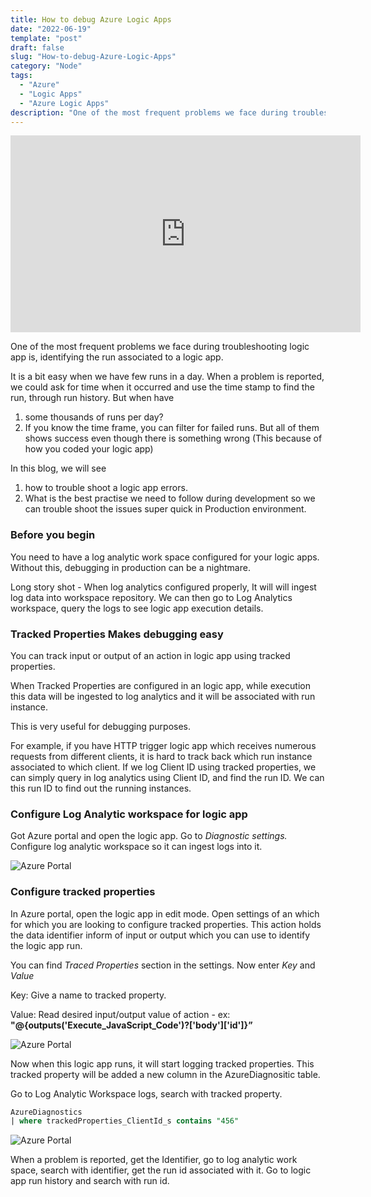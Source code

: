 ```yaml
---
title: How to debug Azure Logic Apps
date: "2022-06-19"
template: "post"
draft: false
slug: "How-to-debug-Azure-Logic-Apps"
category: "Node"
tags:
  - "Azure"
  - "Logic Apps"
  - "Azure Logic Apps"
description: "One of the most frequent problems we face during troubleshooting logic app is,  identifying the run associated to a logic app. It is a bit easy when we have few runs in a day. When a problem is reported, we could ask for time when it occurred and use the time stamp to find the run, through run history."
---
```


<iframe width="560" height="315" src="https://www.youtube.com/embed/1AxS2uUgM-Y" title="YouTube video player" frameborder="0" allow="accelerometer; autoplay; clipboard-write; encrypted-media; gyroscope; picture-in-picture" allowfullscreen></iframe>

One of the most frequent problems we face during troubleshooting logic app is,  identifying the run associated to a logic app.

It is a bit easy when we have few runs in a day. When a problem is reported, we could ask for time when it occurred and use the time stamp to find the run, through run history. But when have 

1. some thousands of runs per day?
2. If you know the time frame, you can filter for failed runs. But all of them shows success even though there is something wrong (This because of how you coded your logic app)

In this blog, we will see 

1. how to trouble shoot a logic app errors.
2. What is the best practise we need to follow during development so we can trouble shoot the issues super quick in Production environment.

### Before you begin

You need to have a log analytic work space configured for your logic apps. Without this, debugging in production can be a nightmare. 

Long story shot - When log analytics configured properly, It will will ingest log data into workspace repository. We can then go to Log Analytics workspace, query the logs to see logic app execution details. 

### Tracked Properties Makes debugging easy

You can track input or output of an action in logic app using tracked properties. 

When Tracked Properties are configured in an logic app, while execution this data will be ingested to log analytics and it will be associated with run instance.

This is very useful for debugging purposes.

For example, if you have HTTP trigger logic app which receives numerous requests from different clients, it is hard to track back which run instance associated to which client. If we log Client ID using tracked properties, we can simply query in log analytics using Client ID, and find the run ID. We can this run ID to find out the running instances.

### Configure Log Analytic workspace for logic app

Got Azure portal and open the logic app. Go to *Diagnostic settings.* Configure log analytic workspace so it can ingest logs into it.

![Azure Portal](/media/1.png)

### Configure tracked properties

In Azure portal, open the logic app in edit mode. Open settings of an which for which you are looking to configure tracked properties. This action holds the data identifier inform of input or output which you can use to identify the logic app run. 

You can find *Traced Properties* section in the settings. Now enter *Key* and *Value*

Key: Give a name to tracked property. 

Value: Read desired input/output value of action - ex:   **"@{outputs('Execute_JavaScript_Code')?['body']['id']}”**

 

![Azure Portal](/media/2.png)

Now when this logic app runs, it will start logging tracked properties. This tracked property will be added a new column in the AzureDiagnositic table.

Go to Log Analytic Workspace logs, search with tracked property.

```sql
AzureDiagnostics
| where trackedProperties_ClientId_s contains "456"
```

![Azure Portal](/media/3.png)

When a problem is reported, get the Identifier, go to log analytic work space, search with identifier, get the run id associated with it. Go to logic app run history and search with run id.